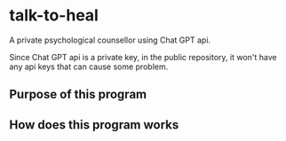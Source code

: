 # talk-to-heal
A private psychological counsellor using Chat GPT api.

Since Chat GPT api is a private key, in the public repository, it won't have any api keys that can cause some problem.

Purpose of this program
-----------------------

How does this program works
---------------------------
